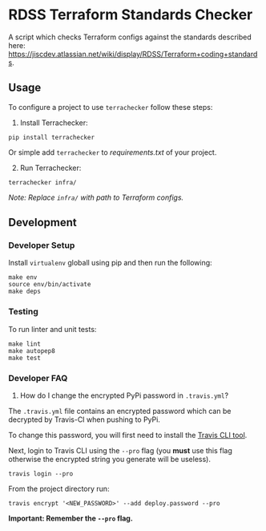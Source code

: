 # RDSS Terraform Standards Checker
A script which checks Terraform configs against the standards described here: https://jiscdev.atlassian.net/wiki/display/RDSS/Terraform+coding+standards.

## Usage

To configure a project to use `terrachecker` follow these steps:

 1) Install Terrachecker:

```
pip install terrachecker
```

Or simple add `terrachecker` to *requirements.txt* of your project.

 2) Run Terrachecker:

```
terrachecker infra/
```

*Note: Replace `infra/` with path to Terraform configs.*

## Development

### Developer Setup

Install `virtualenv` globall using pip and then run the following:

```
make env
source env/bin/activate
make deps
```

### Testing

To run linter and unit tests:

```
make lint
make autopep8
make test
```

### Developer FAQ

 1) How do I change the encrypted PyPi password in `.travis.yml`?

The `.travis.yml` file contains an encrypted password which can be decrypted by Travis-CI when pushing to PyPi.

To change this password, you will first need to install the [Travis CLI tool](https://github.com/travis-ci/travis.rb#installation).

Next, login to Travis CLI using the `--pro` flag (you **must** use this flag otherwise the encrypted string you generate will be useless).

```
travis login --pro
```

From the project directory run:

```
travis encrypt '<NEW_PASSWORD>' --add deploy.password --pro
```

**Important: Remember the `--pro` flag.**
